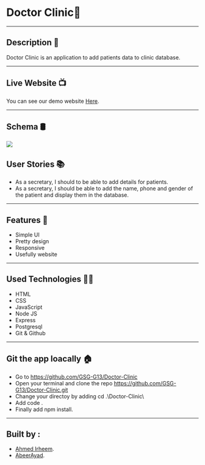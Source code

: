 # Doctor Clinic🥼
---


## Description 📖
Doctor Clinic is an application to add patients data to clinic database.

---


## Live Website 📺

You can see our demo website [Here](https://doctor-clinic.onrender.com/).

---

## Schema 🛢️
![](https://media.discordapp.net/attachments/1000804132321501236/1093460030633816164/Screenshot_2023-04-05_111244.png?width=739&height=413)


## User Stories 📚

- As a secretary, I should to be able to add details for patients.
- As a secretary, I should be able to add the name, phone and gender of the patient and display them in the database.
---


## Features 🌟

* Simple UI
* Pretty design
* Responsive
* Usefully website

---


## Used Technologies 👨‍💻

- HTML
- CSS
- JavaScript
- Node JS
- Express
- Postgresql
- Git & Github

---

## Git the app loacally 🏠

* Go to https://github.com/GSG-G13/Doctor-Clinic
* Open your terminal and clone the repo https://github.com/GSG-G13/Doctor-Clinic.git
* Change your directoy by adding cd .\Doctor-Clinic\
* Add code .
* Finally add npm install.

---


## Built by :
- [Ahmed Irheem](https://github.com/ahmedirheem).
- [AbeerAyad](https://github.com/abeerAyad).
